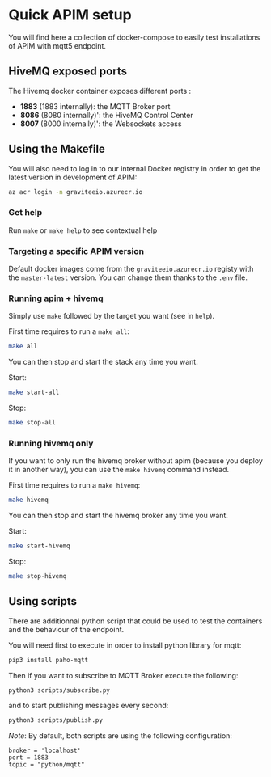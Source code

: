 # Quick APIM setup

You will find here a collection of docker-compose to easily test installations of APIM with mqtt5 endpoint.

## HiveMQ exposed ports

The Hivemq docker container exposes different ports : 

  * **1883** (1883 internally): the MQTT Broker port
  * **8086** (8080 internally)': the HiveMQ Control Center
  * **8007** (8000 internally)': the Websockets access

## Using the Makefile

You will also need to log in to our internal Docker registry in order to get the latest version in development of APIM:

```bash
az acr login -n graviteeio.azurecr.io
```

### Get help

Run `make` or `make help` to see contextual help

### Targeting a specific APIM version

Default docker images come from the `graviteeio.azurecr.io` registy with the `master-latest` version.
You can change them thanks to the `.env` file.

### Running apim + hivemq

Simply use `make` followed by the target you want (see in `help`).

First time requires to run a `make all`:
```bash
make all
```

You can then stop and start the stack any time you want.

Start:
```bash
make start-all
```
Stop:
```bash
make stop-all
```

### Running hivemq only

If you want to only run the hivemq broker without apim (because you deploy it in another way), you can use the `make hivemq` command instead.

First time requires to run a `make hivemq`:
```bash
make hivemq
```

You can then stop and start the hivemq broker any time you want.

Start:
```bash
make start-hivemq
```

Stop:
```bash
make stop-hivemq
```

## Using scripts

There are additionnal python script that could be used to test the containers and the behaviour of the endpoint.

You will need first to execute in order to install python library for mqtt:
```bash
pip3 install paho-mqtt
```

Then if you want to subscribe to MQTT Broker execute the following:

```bash
python3 scripts/subscribe.py
```

and to start publishing messages every second:

```bash
python3 scripts/publish.py
```

_Note_: By default, both scripts are using the following configuration:
```
broker = 'localhost'
port = 1883
topic = "python/mqtt"
```